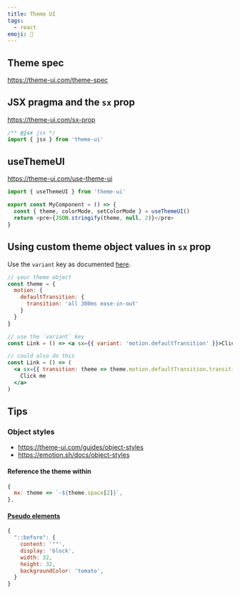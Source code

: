 ```yaml
---
title: Theme UI
tags:
  - react
emoji: 🎨
---
```


## Theme spec

https://theme-ui.com/theme-spec

## JSX pragma and the `sx` prop

https://theme-ui.com/sx-prop

```jsx
/** @jsx jsx */
import { jsx } from 'theme-ui'
```

## useThemeUI

https://theme-ui.com/use-theme-ui

```js
import { useThemeUI } from 'theme-ui'

export const MyComponent = () => {
  const { theme, colorMode, setColorMode } = useThemeUI()
  return <pre>{JSON.stringify(theme, null, 2)}</pre>
}
```

## Using custom theme object values in `sx` prop

Use the `variant` key as documented [here](https://theme-ui.com/theme-spec#variants).

```jsx
// your theme object
const theme = {
  motion: {
    defaultTransition: {
      transition: 'all 300ms ease-in-out'
    }
  }
}

// use the `variant` key
const Link = () => <a sx={{ variant: 'motion.defaultTransition' }}>Click me</a>

// could also do this
const Link = () => (
  <a sx={{ transition: theme => theme.motion.defaultTransition.transition }}>
    Click me
  </a>
)
```

## Tips

### Object styles

- https://theme-ui.com/guides/object-styles
- https://emotion.sh/docs/object-styles

#### Reference the theme within

```js
{
  mx: theme => `-${theme.space[2]}`,
},
```

#### [Pseudo elements](https://theme-ui.com/guides/object-styles#pseudo-elements)

```js
{
  "::before": {
    content: '""',
    display: 'block',
    width: 32,
    height: 32,
    backgroundColor: 'tomato',
  }
}
```
